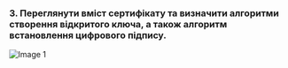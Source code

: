 ### 3. Переглянути вміст сертифікату та визначити алгоритми створення відкритого ключа, а також алгоритм встановлення цифрового підпису.
![Image 1](https://i.ibb.co/bBN9f7t/photo-14-2023-12-11-02-46-48.jpg)